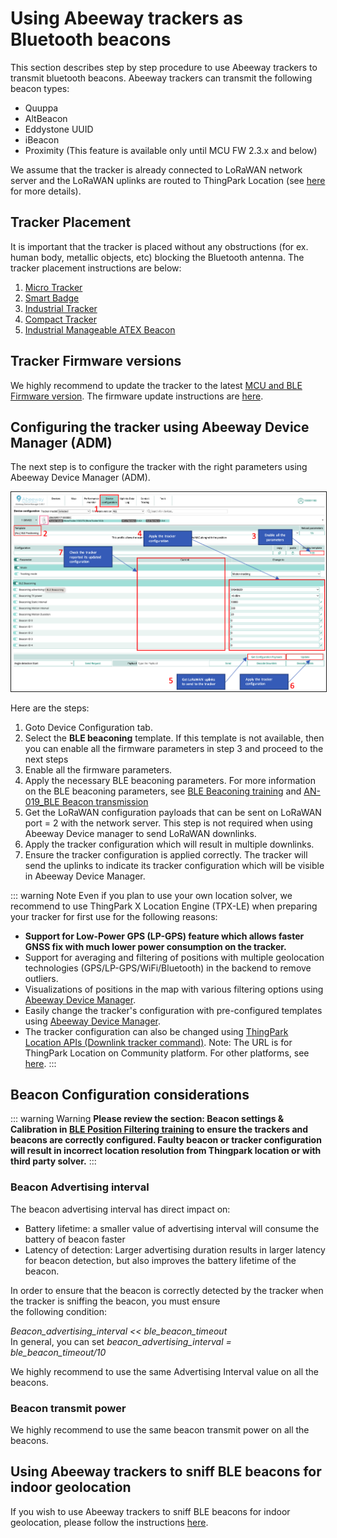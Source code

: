# Using Abeeway trackers as Bluetooth beacons

This section describes step by step procedure to use Abeeway trackers to transmit bluetooth beacons. Abeeway trackers can transmit the following beacon types:
- Quuppa
- AltBeacon
- Eddystone UUID
- iBeacon
- Proximity (This feature is available only until MCU FW 2.3.x and below)

We assume that the tracker is already connected to LoRaWAN network server and the LoRaWAN uplinks are routed to ThingPark Location (see [here](/C-Procedure-Topics/ProvisionTrackerOverview_T/) for more details).

## Tracker Placement
It is important that the tracker is placed without any obstructions (for ex. human body, metallic objects, etc) blocking the Bluetooth antenna. The tracker placement instructions are below:
1. [Micro Tracker](/B-Feature-Topics/MicroTrackerPlacement_C/)
2. [Smart Badge](/B-Feature-Topics/SmartBadgePlacement_C/)
3. [Industrial Tracker](/B-Feature-Topics/IndusTrackerPlacement_C/)
4. [Compact Tracker](/B-Feature-Topics/CompactTrackerPlacement_C/)
5. [Industrial Manageable ATEX Beacon](/B-Feature-Topics/IndustrialManageableATEXBeaconPlacement_C/)

## Tracker Firmware versions
We highly recommend to update the tracker to the latest [MCU and BLE Firmware version](/D-Reference/IdentifyTrackerModel/). The firmware update instructions are [here](/D-Reference/FirmwareUpdateOverview_R/).

## Configuring the tracker using Abeeway Device Manager (ADM)

The next step is to configure the tracker with the right parameters using Abeeway Device Manager (ADM). 

<img src="./images/ADAConfiguration_3.png" width="800" border="1" />

Here are the steps:

1. Goto Device Configuration tab.
2. Select the **BLE beaconing** template. If this template is not available, then you can enable all the firmware parameters in step 3 and proceed to the next steps
3. Enable all the firmware parameters.
4. Apply the necessary BLE beaconing parameters. For more information on the BLE beaconing parameters, see [BLE Beaconing training](/D-Reference/DocLibrary_R/AbeewayTrackers_R.md#abeeway-firmware-trainings) and [AN-019_BLE Beacon transmission](/D-Reference/DocLibrary_R/AbeewayTrackers_R.md#application-notes)
5. Get the LoRaWAN configuration payloads that can be sent on LoRaWAN port = 2 with the network server. This step is not required when using Abeeway Device manager to send LoRaWAN downlinks.
6. Apply the tracker configuration which will result in multiple downlinks.
7. Ensure the tracker configuration is applied correctly. The tracker will send the uplinks to indicate its tracker configuration which will be visible in Abeeway Device Manager.

::: warning Note
Even if you plan to use your own location solver, we recommend to use ThingPark X Location Engine (TPX-LE) when preparing your tracker for first use for the following reasons:
- **Support for Low-Power GPS (LP-GPS) feature which allows faster GNSS fix with much lower power consumption on the tracker.**
- Support for averaging and filtering of positions with multiple geolocation technologies (GPS/LP-GPS/WiFi/Bluetooth) in the backend to remove outliers.
- Visualizations of positions in the map with various filtering options using [Abeeway Device Manager](/B-Feature-Topics/AbeewayDeviceManager_C/).
- Easily change the tracker's configuration with pre-configured templates using [Abeeway Device Manager](/C-Procedure-Topics/ChangeTrackerConfiguration_T/). 
- The tracker configuration can also be changed using [ThingPark Location APIs (Downlink tracker command)](https://dx-api.thingpark.io/location-trackercommand/latest/doc/index.html). Note: The URL is for ThingPark Location on Community platform. For other platforms, see [here](/D-Reference/ThingParkLocationURLs/).
:::

## Beacon Configuration considerations

::: warning Warning
**Please review the section: Beacon settings & Calibration in [BLE Position Filtering training](/D-Reference/DocLibrary_R/AbeewayTrackers_R.md#abeeway-firmware-trainings) to ensure the trackers and beacons are correctly configured. Faulty beacon or tracker configuration will result in incorrect location resolution from Thingpark location or with third party solver.**
:::

### Beacon Advertising interval

The beacon advertising interval has direct impact on:

- Battery lifetime: a smaller value of advertising interval will consume the battery of beacon faster
- Latency of detection: Larger advertising duration results in larger latency for beacon detection, but also improves the battery lifetime of the beacon.  

In order to ensure that the beacon is correctly detected by the tracker when the tracker is sniffing the beacon, you must ensure</br> the following condition:

*Beacon_advertising_interval << ble_beacon_timeout*</br>
In general, you can set *beacon_advertising_interval = ble_beacon_timeout/10*

We highly recommend to use the same Advertising Interval value on all the beacons.

### Beacon transmit power

We highly recommend to use the same beacon transmit power on all the beacons.

## Using Abeeway trackers to sniff BLE beacons for indoor geolocation

If you wish to use Abeeway trackers to sniff BLE beacons for indoor geolocation, please follow the instructions [here](../UseCaseBleIndoorGeolocation_R).

